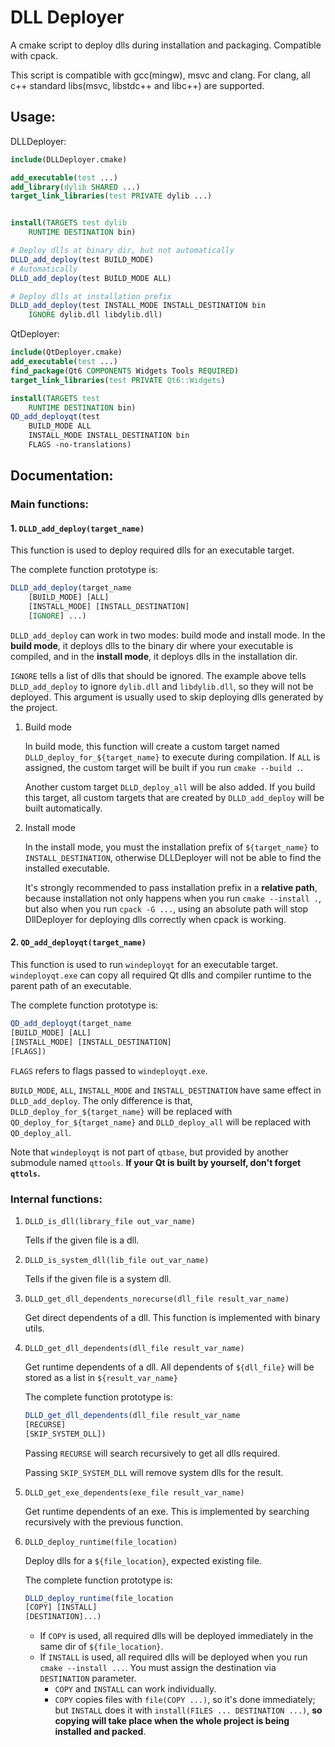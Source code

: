 # DLL Deployer

A cmake script to deploy dlls during installation and packaging. Compatible with cpack.

This script is compatible with gcc(mingw), msvc and clang. 
For clang, all c++ standard libs(msvc, libstdc++ and libc++) are supported.

## Usage:
DLLDeployer:
```cmake
include(DLLDeployer.cmake)

add_executable(test ...)
add_library(dylib SHARED ...)
target_link_libraries(test PRIVATE dylib ...)


install(TARGETS test dylib
    RUNTIME DESTINATION bin)

# Deploy dlls at binary dir, but not automatically
DLLD_add_deploy(test BUILD_MODE)
# Automatically
DLLD_add_deploy(test BUILD_MODE ALL)

# Deploy dlls at installation prefix
DLLD_add_deploy(test INSTALL_MODE INSTALL_DESTINATION bin
    IGNORE dylib.dll libdylib.dll)
```

QtDeployer:
```cmake
include(QtDeployer.cmake)
add_executable(test ...)
find_package(Qt6 COMPONENTS Widgets Tools REQUIRED)
target_link_libraries(test PRIVATE Qt6::Widgets)

install(TARGETS test 
    RUNTIME DESTINATION bin)
QD_add_deployqt(test
    BUILD_MODE ALL
    INSTALL_MODE INSTALL_DESTINATION bin
    FLAGS -no-translations)
```

## Documentation:

### Main functions:
#### 1. `DLLD_add_deploy(target_name)`

This function is used to deploy required dlls for an executable target.

The complete function prototype is:
```cmake
DLLD_add_deploy(target_name 
    [BUILD_MODE] [ALL]
    [INSTALL_MODE] [INSTALL_DESTINATION] 
    [IGNORE] ...)
```
   
`DLLD_add_deploy` can work in two modes: build mode and install mode. 
In the **build mode**, it deploys dlls to the binary dir where your executable is compiled, and in the **install mode**, it deploys dlls in the installation dir.

`IGNORE` tells a list of dlls that should be ignored. The example above tells `DLLD_add_deploy` to ignore `dylib.dll` and `libdylib.dll`, so they will not be deployed. This argument is usually used to skip deploying dlls generated by the project.

1. Build mode

    In build mode,
    this function will create a custom target named `DLLD_deploy_for_${target_name}` to execute during compilation.
    If `ALL` is assigned, the custom target will be built if you run `cmake --build .`. 
    
    Another custom target `DLLD_deploy_all` will be also added. If you build this target, all custom targets that are created by `DLLD_add_deploy` will be built automatically.

2.  Install mode

    In the install mode, you must the installation prefix of `${target_name}` to `INSTALL_DESTINATION`,
    otherwise DLLDeployer will not be able to find the installed executable.
    
    It's strongly recommended to pass installation prefix in a **relative path**, because installation not only happens when you run `cmake --install .`, but also when you run `cpack -G ...`,
    using an absolute path will stop DllDeployer for deploying dlls correctly when cpack is working.

#### 2. `QD_add_deployqt(target_name)`

This function is used to run `windeployqt` for an executable target. `windeployqt.exe` can copy all required Qt dlls and compiler runtime to the parent path of an executable.

The complete function prototype is:
```cmake
QD_add_deployqt(target_name
[BUILD_MODE] [ALL]
[INSTALL_MODE] [INSTALL_DESTINATION]
[FLAGS])
```

`FLAGS` refers to flags passed to `windeployqt.exe`.

`BUILD_MODE`, `ALL`, `INSTALL_MODE` and `INSTALL_DESTINATION` have same effect in `DLLD_add_deploy`. The only difference is that, `DLLD_deploy_for_${target_name}` will be replaced with `QD_deploy_for_${target_name}` and `DLLD_deploy_all` will be replaced with `QD_deploy_all`.

Note that `windeployqt` is not part of `qtbase`, but provided by another submodule named `qttools`.
**If your Qt is built by yourself, don't forget `qttols`.**

### Internal functions:

1. `DLLD_is_dll(library_file out_var_name)`

   Tells if the given file is a dll.
2. `DLLD_is_system_dll(lib_file out_var_name)`

   Tells if the given file is a system dll.

3. `DLLD_get_dll_dependents_norecurse(dll_file result_var_name)`
    
    Get direct dependents of a dll. This function is implemented with binary utils.

4. `DLLD_get_dll_dependents(dll_file result_var_name)`

    Get runtime dependents of a dll. All dependents of `${dll_file}` will be stored as a list in `${result_var_name}`

    The complete function prototype is: 
    ```cmake
    DLLD_get_dll_dependents(dll_file result_var_name
    [RECURSE]
    [SKIP_SYSTEM_DLL])
    ```
    
    Passing `RECURSE` will search recursively to get all dlls required.

    Passing `SKIP_SYSTEM_DLL` will remove system dlls for the result.

5. `DLLD_get_exe_dependents(exe_file result_var_name)`
    
    Get runtime dependents of an exe. This is implemented by searching recursively with the previous function.

6. `DLLD_deploy_runtime(file_location)`
    
    Deploy dlls for a `${file_location}`, expected existing file.

    The complete function prototype is: 
    ```cmake
    DLLD_deploy_runtime(file_location
    [COPY] [INSTALL]
    [DESTINATION]...)
    ```
   
    - If `COPY` is used, all required dlls will be deployed immediately in the same dir of `${file_location}`.
    - If `INSTALL` is used, all required dlls will be deployed when you run `cmake --install ...`. You must assign the destination via `DESTINATION` parameter.
      - `COPY` and `INSTALL` can work individually.
      - `COPY` copies files with `file(COPY ...)`, so it's done immediately; but `INSTALL` does it with `install(FILES ... DESTINATION ...)`, **so copying will take place when the whole project is being installed and packed**.